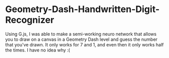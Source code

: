 # Geometry-Dash-Handwritten-Digit-Recognizer
Using G.js, I was able to make a semi-working neuro network that allows you to draw on a canvas in a Geometry Dash level and guess the number that you've drawn.
It only works for 7 and 1, and even then it only works half the times. I have no idea why :(
